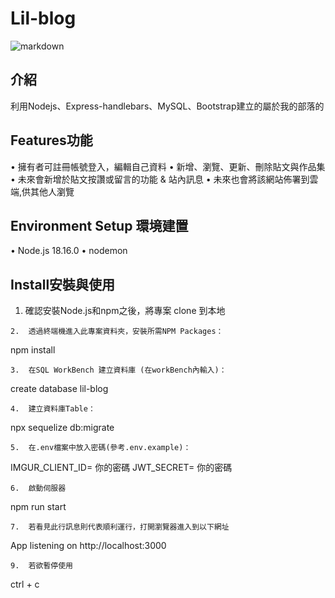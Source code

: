 # Lil-blog
![markdown](https://i.imgur.com/vH4D234.jpeg "Blog")
## 介紹
利用Nodejs、Express-handlebars、MySQL、Bootstrap建立的屬於我的部落的
## Features功能
•	擁有者可註冊帳號登入，編輯自己資料
•	新增、瀏覽、更新、刪除貼文與作品集
•	未來會新增於貼文按讚或留言的功能 & 站內訊息
•	未來也會將該網站佈署到雲端,供其他人瀏覽
## Environment Setup 環境建置
•	Node.js 18.16.0
•	nodemon

## Install安裝與使用
1.	確認安裝Node.js和npm之後，將專案 clone 到本地
```
2.	透過終端機進入此專案資料夾，安裝所需NPM Packages：
```
npm install
```
3.	在SQL WorkBench 建立資料庫 (在workBench內輸入)：
```
create database lil-blog
```
4.	建立資料庫Table：
```
npx sequelize db:migrate
```
5.	在.env檔案中放入密碼(參考.env.example)：
```
IMGUR_CLIENT_ID= 你的密碼
JWT_SECRET= 你的密碼
```
6.	啟動伺服器
```
npm run start
```
7.	若看見此行訊息則代表順利運行，打開瀏覽器進入到以下網址
```
App listening on http://localhost:3000
```
9.	若欲暫停使用
```
ctrl + c
```

